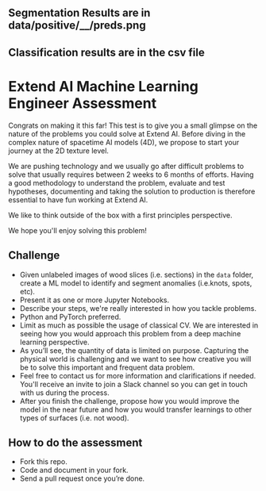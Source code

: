 ## Segmentation Results are in data/positive/__/preds.png
## Classification results are in the csv file

# Extend AI Machine Learning Engineer Assessment
Congrats on making it this far! This test is to give you a small glimpse on the nature of the problems you could solve at Extend AI. Before diving in the complex nature of spacetime AI models (4D), we propose to start your journey at the 2D texture level.

We are pushing technology and we usually go after difficult problems to solve that usually requires between 2 weeks to 6 months of efforts. Having a good methodology to understand the problem, evaluate and test hypotheses, documenting and taking the solution to production is therefore essential to have fun working at Extend AI.

We like to think outside of the box with a first principles perspective.

We hope you'll enjoy solving this problem!

## Challenge
- Given unlabeled images of wood slices (i.e. sections) in the `data` folder, create a ML model to identify and segment anomalies (i.e.knots, spots, etc).
- Present it as one or more Jupyter Notebooks.
- Describe your steps, we're really interested in how you tackle problems.
- Python and PyTorch preferred.
- Limit as much as possible the usage of classical CV. We are interested in seeing how you would approach this problem from a deep machine learning perspective. 
- As you’ll see, the quantity of data is limited on purpose. Capturing the physical world is challenging and we want to see how creative you will be to solve this important and frequent data problem.
- Feel free to contact us for more information and clarifications if needed. You'll receive an invite to join a Slack channel so you can get in touch with us during the process.
- After you finish the challenge, propose how you would improve the model in the near future and how you would transfer learnings to other types of surfaces (i.e. not wood).

## How to do the assessment
- Fork this repo. 
- Code and document in your fork. 
- Send a pull request once you’re done.
